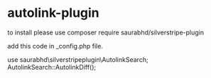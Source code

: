 # autolink-plugin

to install please use composer require saurabhd/silverstripe-plugin


add this code in _config.php file.

use saurabhd\silverstripeplugin\AutolinkSearch;
AutolinkSearch::AutolinkDiff();
